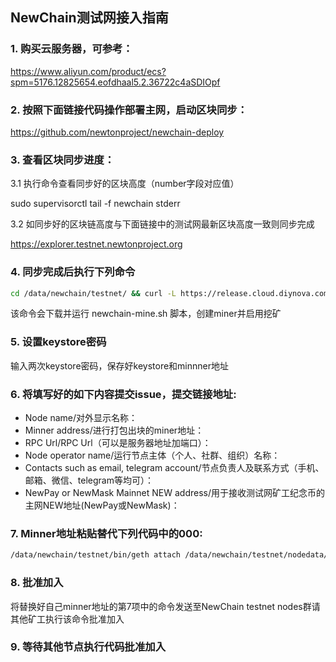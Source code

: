 ## NewChain测试网接入指南

### 1. 购买云服务器，可参考：

https://www.aliyun.com/product/ecs?spm=5176.12825654.eofdhaal5.2.36722c4aSDIOpf

### 2. 按照下面链接代码操作部署主网，启动区块同步：

https://github.com/newtonproject/newchain-deploy

### 3. 查看区块同步进度：

3.1 执行命令查看同步好的区块高度（number字段对应值）

sudo supervisorctl tail -f newchain stderr

3.2 如同步好的区块链高度与下面链接中的测试网最新区块高度一致则同步完成

https://explorer.testnet.newtonproject.org

### 4. 同步完成后执行下列命令

```bash
cd /data/newchain/testnet/ && curl -L https://release.cloud.diynova.com/newton/newchain-deploy/testnet/newchain-mine.sh -o newchain-mine.sh && chmod +x newchain-mine.sh && ./newchain-mine.sh
```

该命令会下载并运行 newchain-mine.sh 脚本，创建miner并启用挖矿

### 5. 设置keystore密码

输入两次keystore密码，保存好keystore和minnner地址

### 6. 将填写好的如下内容提交issue，提交链接地址:

* Node name/对外显示名称：
* Minner address/进行打包出块的miner地址：
* RPC Url/RPC Url（可以是服务器地址加端口）：
* Node operator name/运行节点主体（个人、社群、组织）名称：
* Contacts such as email, telegram account/节点负责人及联系方式（手机、邮箱、微信、telegram等均可）：
* NewPay or NewMask Mainnet NEW address/用于接收测试网矿工纪念币的主网NEW地址(NewPay或NewMask)：

### 7. Minner地址粘贴替代下列代码中的000:

```bash
/data/newchain/testnet/bin/geth attach /data/newchain/testnet/nodedata/geth.ipc --exec 'clique.propose("000", true)'
```

### 8. 批准加入

将替换好自己minner地址的第7项中的命令发送至NewChain testnet nodes群请其他矿工执行该命令批准加入

### 9. 等待其他节点执行代码批准加入
